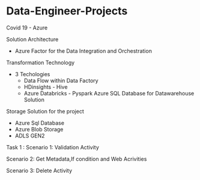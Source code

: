 # Data-Engineer-Projects

Covid 19 - Azure 

Solution Architecture 
- Azure Factor for the Data Integration and Orchestration

Transformation Technology 
- 3 Techologies
    - Data Flow within Data Factory
    - HDinsights - Hive
    - Azure Databricks - Pyspark
  Azure SQL Database for Datawarehouse Solution

Storage Solution for the project 
- Azure Sql Database
- Azure Blob Storage
- ADLS GEN2
   
Task 1 :
Scenario 1:
Validation Activity 

Scenario 2:
Get Metadata,If condition and Web Acrivities 

Scenario 3: 
Delete Activity
